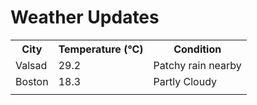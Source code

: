 # Weather Updates

<!-- WEATHER-UPDATE-START -->
<table><tr><th>City</th><th>Temperature (°C)</th><th>Condition</th></tr><tr><td>Valsad</td><td>29.2</td><td>Patchy rain nearby</td></tr><tr><td>Boston</td><td>18.3</td><td>Partly Cloudy</td></tr><tr><td></td><td></td><td></td></tr></table>
<!-- WEATHER-UPDATE-END -->
